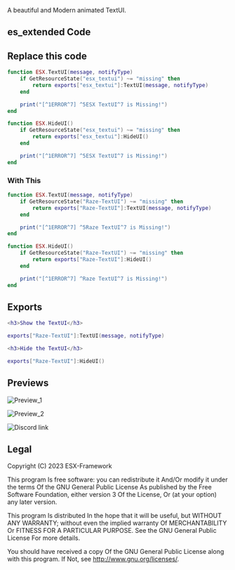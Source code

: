 
A beautiful and Modern animated TextUI.

## es_extended Code

<h2> Replace this code </h2>

```lua
function ESX.TextUI(message, notifyType)
    if GetResourceState("esx_textui") ~= "missing" then
        return exports["esx_textui"]:TextUI(message, notifyType)
    end

    print("[^1ERROR^7] ^5ESX TextUI^7 is Missing!")
end

function ESX.HideUI()
    if GetResourceState("esx_textui") ~= "missing" then
        return exports["esx_textui"]:HideUI()
    end

    print("[^1ERROR^7] ^5ESX TextUI^7 is Missing!")
end
```
<h3> With This</h3>

```lua
function ESX.TextUI(message, notifyType)
    if GetResourceState("Raze-TextUI") ~= "missing" then
        return exports["Raze-TextUI"]:TextUI(message, notifyType)
    end

    print("[^1ERROR^7] ^5Raze TextUI^7 is Missing!")
end

function ESX.HideUI()
    if GetResourceState("Raze-TextUI") ~= "missing" then
        return exports["Raze-TextUI"]:HideUI()
    end

    print("[^1ERROR^7] ^Raze TextUI^7 is Missing!")
end
```

## Exports
```lua
<h3>Show the TextUI</h3>

exports["Raze-TextUI"]:TextUI(message, notifyType)
```

```lua
<h3>Hide the TextUI</h3>

exports["Raze-TextUI"]:HideUI()
```




## Previews

![Preview_1](https://cdn.discordapp.com/attachments/1025803257064464447/1222034086206373979/Raze_TextUI_Theme.png?ex=6614beee&is=660249ee&hm=c49687259d81c5754039d6cc751d18472f49e5c29eaca2ecf450bed26a9fd931&)

![Preview_2](https://cdn.discordapp.com/attachments/1221960251998212266/1221960456911065118/small_image.png?ex=66147a5b&is=6602055b&hm=07717a934fa6fd9ab4faae92a1c3a10b9c125f8298daf5596a5a1cbbda3d521e&)

![Discord link](https://discord.gg/EFKGucD4hh)

## Legal

Copyright (C) 2023 ESX-Framework

This program Is free software: you can redistribute it And/Or modify it under the terms Of the GNU General Public License As published by the Free Software Foundation, either version 3 Of the License, Or (at your option) any later version.

This program Is distributed In the hope that it will be useful, but WITHOUT ANY WARRANTY; without even the implied warranty Of MERCHANTABILITY Or FITNESS FOR A PARTICULAR PURPOSE. See the GNU General Public License For more details.

You should have received a copy Of the GNU General Public License along with this program. If Not, see <http://www.gnu.org/licenses/>.
